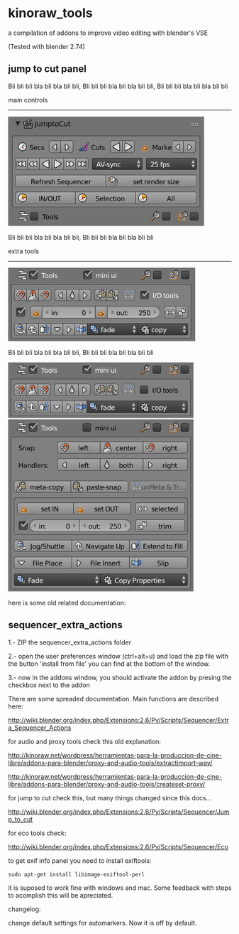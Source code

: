 kinoraw_tools
=============

a compilation of addons to improve video editing with blender's VSE

(Tested with blender 2.74)

jump to cut panel
----------------

Bli bli bli bla bli bla bli bli, Bli bli bli bla bli bla bli bli, Bli bli bli bla bli bla bli bli

main controls
_____________

![Alt text](/imgs/jump_to_cut_panel_001.png?raw=true "Optional Title")

Bli bli bli bla bli bla bli bli, Bli bli bli bla bli bla bli bli

extra tools
_____________

![Alt text](/imgs/jump_to_cut_tools1.png?raw=true "Optional Title")

Bli bli bli bla bli bla bli bli, Bli bli bli bla bli bla bli bli

![Alt text](/imgs/jump_to_cut_tools2.png?raw=true "Optional Title")
![Alt text](/imgs/jump_to_cut_tools3.png?raw=true "Optional Title")









here is some old related documentation:

sequencer_extra_actions
-----------------------

1.- ZIP the sequencer_extra_actions folder

2.- open the user preferences window (ctrl+alt+u) and load the zip file with the button 'install from file' you can find at the bottom of the window.

3.- now in the addons window, you should activate the addon by presing the checkbox next to the addon 


There are some spreaded documentation. Main functions are described here:

http://wiki.blender.org/index.php/Extensions:2.6/Py/Scripts/Sequencer/Extra_Sequencer_Actions

for audio and proxy tools check this old explanation:

http://kinoraw.net/wordpress/herramientas-para-la-produccion-de-cine-libre/addons-para-blender/proxy-and-audio-tools/extractimport-wav/

http://kinoraw.net/wordpress/herramientas-para-la-produccion-de-cine-libre/addons-para-blender/proxy-and-audio-tools/createset-proxy/

for jump to cut check this, but many things changed since this docs...

http://wiki.blender.org/index.php/Extensions:2.6/Py/Scripts/Sequencer/Jump_to_cut

for eco tools check:

http://wiki.blender.org/index.php/Extensions:2.6/Py/Scripts/Sequencer/Eco

to get exif info panel you need to install exiftools:

    sudo apt-get install libimage-exiftool-perl

it is suposed to work fine with windows and mac. Some feedback with steps to acomplish this will be apreciated.


changelog:

change default settings for automarkers. Now it is off by default.

